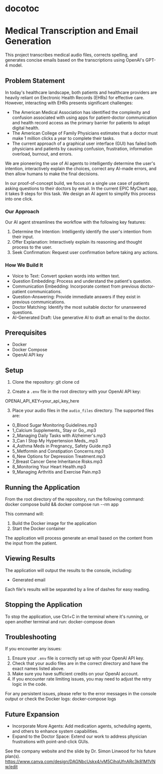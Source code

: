# docotoc

# Medical Transcription and Email Generation

This project transcribes medical audio files, corrects spelling, and generates concise emails based on the transcriptions using OpenAI's GPT-4 model.

## Problem Statement

In today's healthcare landscape, both patients and healthcare providers are heavily reliant on Electronic Health Records (EHRs) for effective care. However, interacting with EHRs presents significant challenges:

- The American Medical Association has identified the complexity and confusion associated with using apps for patient-doctor communication and health record access as the primary barrier for patients to adopt digital health.
- The American College of Family Physicians estimates that a doctor must make 1 million clicks a year to complete their tasks.
- The current approach of a graphical user interface (GUI) has failed both physicians and patients by causing confusion, frustration, information overload, burnout, and errors.

We are pioneering the use of AI agents to intelligently determine the user's intention, interactively explain the choices, correct any AI-made errors, and then allow humans to make the final decisions.

In our proof-of-concept build, we focus on a single use case of patients asking questions to their doctors by email. In the current EPIC MyChart app, it takes 9 steps for this task. We design an AI agent to simplify this process into one click.

### Our Approach

Our AI agent streamlines the workflow with the following key features:

1. Determine the Intention: Intelligently identify the user's intention from their input.
2. Offer Explanation: Interactively explain its reasoning and thought process to the user.
3. Seek Confirmation: Request user confirmation before taking any actions.

### How We Build It

- Voice to Text: Convert spoken words into written text.
- Question Embedding: Process and understand the patient's question.
- Communication Embedding: Incorporate context from previous doctor-patient communications.
- Question-Answering: Provide immediate answers if they exist in previous communications.
- Doctor Matching: Identify the most suitable doctor for unanswered questions.
- AI-Generated Draft: Use generative AI to draft an email to the doctor.

## Prerequisites

- Docker
- Docker Compose
- OpenAI API key

## Setup

1. Clone the repository:
git clone <repository-url>
cd <repository-directory>

2. Create a `.env` file in the root directory with your OpenAI API key:

OPENAI_API_KEY=your_api_key_here


3. Place your audio files in the `audio_files` directory. The supported files are:
- 0_Blood Sugar Monitoring Guidelines.mp3
- 1_Calcium Supplements_ Stay or Go_.mp3
- 2_Managing Daily Tasks with Alzheimer's.mp3
- 3_Can I Stop My Hypertension Meds_.mp3
- 4_Asthma Meds in Pregnancy_ Safety Guide.mp3
- 5_Metformin and Constipation Concerns.mp3
- 6_New Options for Depression Treatment.mp3
- 7_Breast Cancer Gene Inheritance Risks.mp3
- 8_Monitoring Your Heart Health.mp3
- 9_Managing Arthritis and Exercise Pain.mp3

## Running the Application

From the root directory of the repository, run the following command:
docker compose build && docker compose run --rm app


This command will:
1. Build the Docker image for the application
2. Start the Docker container

The application will process generate an email based on the content from the input from the patient.

## Viewing Results

The application will output the results to the console, including:
- Generated email

Each file's results will be separated by a line of dashes for easy reading.

## Stopping the Application

To stop the application, use Ctrl+C in the terminal where it's running, or open another terminal and run:
docker-compose down


## Troubleshooting

If you encounter any issues:
1. Ensure your `.env` file is correctly set up with your OpenAI API key.
2. Check that your audio files are in the correct directory and have the exact names listed above.
3. Make sure you have sufficient credits on your OpenAI account.
4. If you encounter rate limiting issues, you may need to adjust the retry logic in the code.

For any persistent issues, please refer to the error messages in the console output or check the Docker logs:
docker-compose logs


## Future Expansion

- Incorporate More Agents: Add medication agents, scheduling agents, and others to enhance system capabilities.
- Expand to the Doctor Space: Extend our work to address physician frustrations with point-and-click GUIs.


See the company website and the slide by Dr. Simon Linwood for his future plan(s). 
https://www.canva.com/design/DAGNbcUskx4/vM5CihqUfnARc3k81M1VNw/edit
